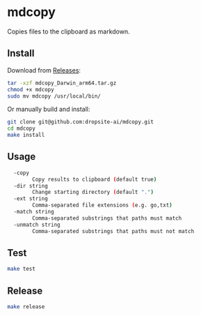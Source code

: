 # mdcopy

Copies files to the clipboard as markdown.

## Install

Download from [Releases](https://github.com/dropsite-ai/mdcopy/releases):

```bash
tar -xzf mdcopy_Darwin_arm64.tar.gz
chmod +x mdcopy
sudo mv mdcopy /usr/local/bin/
```

Or manually build and install:

```bash
git clone git@github.com:dropsite-ai/mdcopy.git
cd mdcopy
make install
```

## Usage

```bash
  -copy
    	Copy results to clipboard (default true)
  -dir string
    	Change starting directory (default ".")
  -ext string
    	Comma-separated file extensions (e.g. go,txt)
  -match string
    	Comma-separated substrings that paths must match
  -unmatch string
    	Comma-separated substrings that paths must not match
```

## Test

```bash
make test
```

## Release

```bash
make release
```